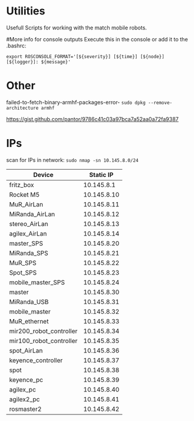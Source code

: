 # Utilities
Usefull Scripts for working with the match mobile robots.


#More info for console outputs
Execute this in the console or add it to the .bashrc:
```
export ROSCONSOLE_FORMAT='[${severity}] [${time}] [${node}] [${logger}]: ${message}'
```

# Other
failed-to-fetch-binary-armhf-packages-error-
```sudo dpkg --remove-architecture armhf```
 
https://gist.github.com/pantor/9786c41c03a97bca7a52aa0a72fa9387

# IPs
scan for IPs in network: ```sudo nmap -sn 10.145.8.0/24```


| Device  | Static IP |
| ------------- | ------------- |
| fritz_box | 10.145.8.1 |
| Rocket M5  |    10.145.8.10 |
| MuR_AirLan  | 10.145.8.11  |
| MiRanda_AirLan  | 10.145.8.12  |
| stereo_AirLan  | 10.145.8.13  |
| agilex_AirLan  | 10.145.8.14  |
| master_SPS  | 10.145.8.20  |
| MiRanda_SPS  | 10.145.8.21  |
| MuR_SPS  | 10.145.8.22  |
| Spot_SPS  | 10.145.8.23  |
| mobile_master_SPS  | 10.145.8.24  |
| master  | 10.145.8.30  |
| MiRanda_USB  | 10.145.8.31  |
| mobile_master  | 10.145.8.32  |
| MuR_ethernet  | 10.145.8.33  |
| mir200_robot_controller  | 10.145.8.34  |
| mir100_robot_controller  | 10.145.8.35  |
| spot_AirLan  | 10.145.8.36  |
| keyence_controller  | 10.145.8.37  |
| spot | 10.145.8.38  |
| keyence_pc  | 10.145.8.39  |
| agilex_pc  | 10.145.8.40  |
| agilex2_pc  | 10.145.8.41  |
| rosmaster2  | 10.145.8.42  |


